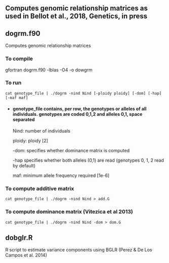 ## Computes genomic relationship matrices as used in Bellot et al., 2018, Genetics, in press

## dogrm.f90
Computes genomic relationship matrices

### To compile

   gfortran dogrm.f90 -lblas -O4 -o dowgrm

### To run

   `cat genotype_file | ./dogrm -nind Nind [-ploidy ploidy] [-dom] [-hap] [-maf maf]`

- ####   genotype_file contains, per row, the genotypes or alleles of all individuals. genotypes are coded 0,1,2 and alleles 0,1, space separated
   
   Nind: number of individuals
   
   ploidy: ploidy [2]
   
   -dom: specifies whether dominance matrix is computed
   
   -hap specifies whether both alleles (0,1) are read (genotypes 0, 1, 2 read by default) 
   
   maf: minimum allele frequency required [1e-6]
   

### To compute additive matrix

   `cat genotype_file | ./dogrm -nind Nind > add.G`

### To compute dominance matrix (Vitezica et al 2013)

   `cat genotype_file | ./dogrm -nind Nind -dom > dom.G`

## dobglr.R
R script to estimate variance components using BGLR (Perez & De Los Campos et al. 2014)
